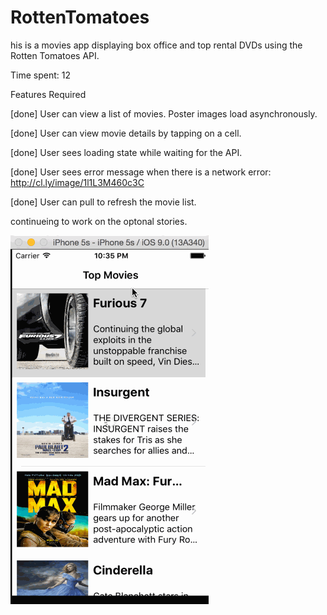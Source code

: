 # RottenTomatoes
his is a movies app displaying box office and top rental DVDs using the Rotten Tomatoes API.

Time spent: 12

Features
Required

[done] User can view a list of movies. Poster images load asynchronously.

[done] User can view movie details by tapping on a cell.

[done] User sees loading state while waiting for the API.

[done] User sees error message when there is a network error: http://cl.ly/image/1l1L3M460c3C

[done] User can pull to refresh the movie list.

continueing to work on the optonal stories.

![Video Walkthrough](rotten.gif)
